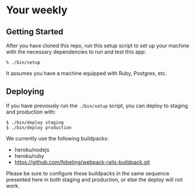 # Your weekly

## Getting Started

After you have cloned this repo, run this setup script to set up your machine
with the necessary dependencies to run and test this app:

    % ./bin/setup

It assumes you have a machine equipped with Ruby, Postgres, etc.
## Deploying

If you have previously run the `./bin/setup` script,
you can deploy to staging and production with:

    $ ./bin/deploy staging
    $ ./bin/deploy production

We currently use the following buildpacks:

- heroku/nodejs
- heroku/ruby
- https://github.com/febeling/webpack-rails-buildpack.git

Please be sure to configure these buildpacks in the same sequence
presented here in both staging and production, or else the deploy will
not work.
